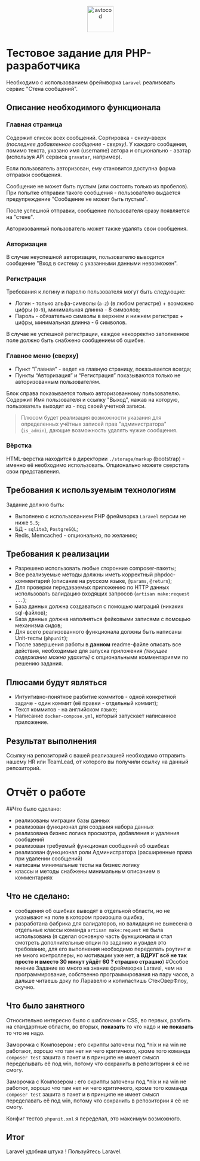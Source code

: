 <p align="center">
  <img alt="avtocod" src="https://avatars1.githubusercontent.com/u/32733112?s=70&v=4" width="70" height="70" />
</p>

# Тестовое задание для PHP-разработчика
Необходимо с использованием фреймворка `Laravel` реализовать сервис "Стена сообщений".
## Описание необходимого функционала
### Главная страница
Содержит список всех сообщений. Сортировка - снизу-вверх _(последнее добавленное сообщение - сверху)_. У каждого сообщения, помимо текста, указано имя (username) автора и опционально - аватар (используя API сервиса `gravatar`, например).

Если пользователь авторизован, ему становится доступна форма отправки сообщения.

Сообщение не может быть пустым (или состоять только из пробелов). При попытке отправки такого сообщения - пользователю выдается предупреждение "Сообщение не может быть пустым".

После успешной отправки, сообщение пользователя сразу появляется на "стене".

Авторизованный пользователь может также удалять свои сообщения.
### Авторизация
В случае неуспешной авторизации, пользователю выводится сообщение "Вход в систему с указанными данными невозможен".
### Регистрация
Требования к логину и паролю пользователя могут быть следующие:

- Логин - только альфа-символы (`a-z`) (в любом регистре) + возможно цифры (`0-9`), минимальная длинна - 8 символов;
- Пароль - обязательно символы в верхнем и нижнем регистрах + цифры, минимальная длинна - 6 символов.

В случае не успешной регистрации, каждое некорректно заполненное поле должно быть снабжено сообщением об ошибке.
### Главное меню (сверху)
- Пункт “Главная” - ведет на главную страницу, показывается всегда;
- Пункты “Авторизация” и “Регистрация” показываются только не авторизованным пользователям.

Блок справа показывается только авторизованному пользователю. Содержит Имя пользователя и ссылку "Выход", нажав на которую, пользователь выходит из - под своей учетной записи.
> Плюсом будет реализация возможности указания для определенных учётных записей прав "администратора" (`is_admin`), дающие возможность удалять чужие сообщения.
### Вёрстка
HTML-верстка находится в директории `./storage/markup` (bootstrap) - именно её необходимо использовать. Опционально можете сверстать свои представления.
## Требования к используемым технологиям
Задание должно быть:

- Выполнено с использованием PHP фреймворка `Laravel` версии не ниже `5.5`;
- БД - `sqlite3`, `PostgreSQL`;
- Redis, Memcached - опционально, по желанию;
## Требования к реализации
- Разрешено использовать любые сторонние composer-пакеты;
- Все реализуемые методы должны иметь корректный phpdoc-комментарий (описание на русском языке, `@params`, `@return`);
- Для проверки передаваемых приложению по HTTP данных использовать валидацию входящих запросов (`artisan make:request ...`);
- База данных должна создаваться с помощью миграций (никаких sql-файлов);
- База данных должна наполняться фейковыми записями с помощью механизма сидов;
- Для всего реализованного функционала должны быть написаны Unit-тесты (`phpunit`);
- После завершения работы в **данном** readme-файле описать все действия, необходимые для запуска приложения _(текущее содержание можно удалить)_ с опциональными комментариями по решению задания.
## Плюсами будут являться
- Интуитивно-понятное разбитие коммитов - одной конкретной задаче - один коммит (её правки - отдельный коммит);
- Текст коммитов - на английском языке;
- Написание `docker-compose.yml`, который запускает написанное приложение.
## Результат выполнения
Ссылку на репозиторий с вашей реализацией необходимо отправить нашему HR или TeamLead, от которого вы получили ссылку на данный репозиторий.
# Отчёт о работе
##Что было сделано:
- реализованы миграции базы данных
- реализован функционал для создания набора данных
- реализована бизнес логика просмотра, добавления и удаления сообщений
- реализован требуемый функционал сообщений об ошибках
- реализован функционал роли Администратора
 (расширенные права при удалении сообщений)
- написаны минимальные тесты на бизнес логику
- классы и методы снабжены минимальным описанием в комментариях
## Что не сделано:
- сообщения об ошибках выводят в отдельной области, 
но не указывают на поле в котором произошла ошибка,
- разработана фабрика для валидаторов, 
но валидация не вынесена в отдельные классы 
команда ``artisan make:request`` не была использована 
(я сделал основную часть функционала и стал смотреть дополнительные 
опции по заданию и увидел это требование, для его выполнения необходимо 
переделать роутинг и не много контроллеры, но мотивации уже нет, 
**а ВДРУГ всё не так просто и вместо 30 минут уйдёт 60 ? страшно страшно**)
#Особое мнение
Задание во много на знание фреймворка Laravel, чем на программирование, 
собственно программирования на пару часов, 
а дальше читаешь доку по Ларавелю и копипастишь СтекОверФлоу, скучно.
## Что было занятного
Относительно интересно было с шаблонами и CSS, 
во первых, разбить на стандартные области, 
во вторых, **показать** то что надо и **не показать** то что не надо.

Заморочка с Композером : его скрипты заточены под *nix 
и на win не работают, хорошо что там нет ни чего критичного, 
кроме того команда ``composer test`` зашита в пакет 
и в принципе не имеет смысл переделывать её под win,
потому что сохранить в репозитории я её не смогу.

Заморочка с Композером : его скрипты заточены под *nix 
и на win не работют, хорошо что там нет ни чего критичного, 
кроме того команда ``composer test`` зашита в пакет 
и в принципе не имеет смысл переделавать её под win,
потому что сохранить в репозитории я её не смогу.

Конфиг тестов ``phpunit.xml`` я переделал, это максимум возможного.
## Итог
Laravel удобная штука ! Пользуйтесь Laravel.
